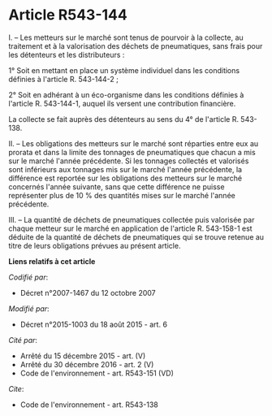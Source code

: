 # Article R543-144

I. – Les metteurs sur le marché sont tenus de pourvoir à la collecte, au traitement et à la valorisation des déchets de
pneumatiques, sans frais pour les détenteurs et les distributeurs :

1° Soit en mettant en place un système individuel dans les conditions définies à l'article R. 543-144-2 ;

2° Soit en adhérant à un éco-organisme dans les conditions définies à l'article R. 543-144-1, auquel ils versent une
contribution financière.

La collecte se fait auprès des détenteurs au sens du 4° de l'article R. 543-138.

II. – Les obligations des metteurs sur le marché sont réparties entre eux au prorata et dans la limite des tonnages de
pneumatiques que chacun a mis sur le marché l'année précédente. Si les tonnages collectés et valorisés sont inférieurs aux
tonnages mis sur le marché l'année précédente, la différence est reportée sur les obligations des metteurs sur le marché
concernés l'année suivante, sans que cette différence ne puisse représenter plus de 10 % des quantités mises sur le marché
l'année précédente.

III. – La quantité de déchets de pneumatiques collectée puis valorisée par chaque metteur sur le marché en application de
l'article R. 543-158-1 est déduite de la quantité de déchets de pneumatiques qui se trouve retenue au titre de leurs
obligations prévues au présent article.

**Liens relatifs à cet article**

_Codifié par_:

  - Décret n°2007-1467 du 12 octobre 2007

_Modifié par_:

  - Décret n°2015-1003 du 18 août 2015 - art. 6

_Cité par_:

  - Arrêté du 15 décembre 2015 - art. (V)
  - Arrêté du 30 décembre 2016 - art. 2 (V)
  - Code de l'environnement - art. R543-151 (VD)

_Cite_:

  - Code de l'environnement - art. R543-138

